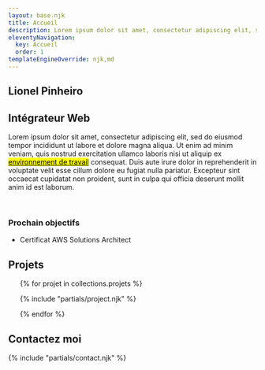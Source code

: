```yaml
---
layout: base.njk
title: Accueil
description: Lorem ipsum dolor sit amet, consectetur adipiscing elit, sed do eiusmod tempor incididunt ut labore et dolore magna aliqua.
eleventyNavigation:
  key: Accueil
  order: 1
templateEngineOverride: njk,md
---
```


<section>
  <h1>Lionel Pinheiro</h1>
  <h2>Intégrateur Web</h2>
  <p>Lorem ipsum dolor sit amet, consectetur adipiscing elit, sed do eiusmod tempor incididunt ut labore et dolore magna aliqua. Ut enim ad minim veniam, quis nostrud exercitation ullamco laboris nisi ut aliquip ex <a href="/setup" target="_blanck"><mark>environnement de travail</mark></a> consequat. Duis aute irure dolor in reprehenderit in voluptate velit esse cillum dolore eu fugiat nulla pariatur. Excepteur sint occaecat cupidatat non proident, sunt in culpa qui officia deserunt mollit anim id est laborum.</p>
  </br>
  <h3>Prochain objectifs</h3>
  <ul>
    <li class="list-item-style">Certificat AWS Solutions Architect</li>
  </ul>
</section>

<section>
<h2>Projets</h2>
<ul id="project_section">
{% for projet in collections.projets %}

{% include "partials/project.njk" %}

{% endfor %}

</ul>
</section>

<section>
<h2>Contactez moi</h2>
{% include "partials/contact.njk" %}
</section>
